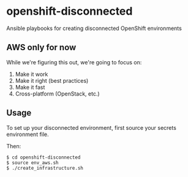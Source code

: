# openshift-disconnected
Ansible playbooks for creating disconnected OpenShift environments

## AWS only for now
While we're figuring this out, we're going to focus on:

1. Make it work
2. Make it right (best practices)
3. Make it fast
4. Cross-platform (OpenStack, etc.)

## Usage
To set up your disconnected environment, first source your secrets environment file.

Then:

```
$ cd openshift-disconnected
$ source env_aws.sh
$ ./create_infrastructure.sh
```
